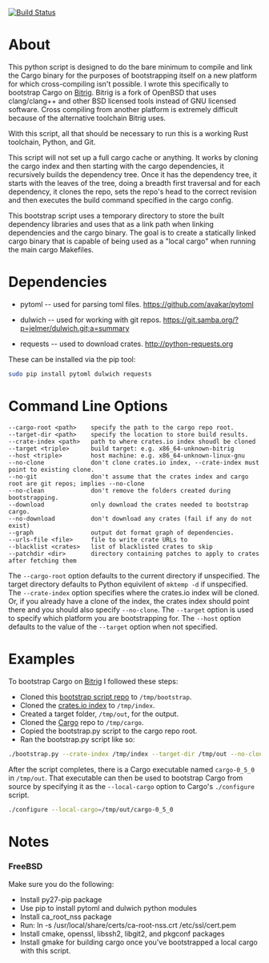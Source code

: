 [![Build Status](https://travis-ci.org/krig/cargo-bootstrap.svg?branch=master)](https://travis-ci.org/krig/cargo-bootstrap)

About
=====

This python script is designed to do the bare minimum to compile and link the
Cargo binary for the purposes of bootstrapping itself on a new platform for
which cross-compiling isn't possible.  I wrote this specifically to bootstrap
Cargo on [Bitrig](https://bitrig.org).  Bitrig is a fork of OpenBSD that uses
clang/clang++ and other BSD licensed tools instead of GNU licensed software.
Cross compiling from another platform is extremely difficult because of the
alternative toolchain Bitrig uses.

With this script, all that should be necessary to run this is a working Rust
toolchain, Python, and Git.

This script will not set up a full cargo cache or anything.  It works by
cloning the cargo index and then starting with the cargo dependencies, it
recursively builds the dependency tree.  Once it has the dependency tree, it
starts with the leaves of the tree, doing a breadth first traversal and for
each dependency, it clones the repo, sets the repo's head to the correct
revision and then executes the build command specified in the cargo config.

This bootstrap script uses a temporary directory to store the built dependency
libraries and uses that as a link path when linking dependencies and the
cargo binary.  The goal is to create a statically linked cargo binary that is
capable of being used as a "local cargo" when running the main cargo Makefiles.

Dependencies
============

* pytoml -- used for parsing toml files.
  https://github.com/avakar/pytoml

* dulwich -- used for working with git repos.
  https://git.samba.org/?p=jelmer/dulwich.git;a=summary

* requests -- used to download crates.
  http://python-requests.org

These can be installed via the pip tool:

```sh
sudo pip install pytoml dulwich requests
```

Command Line Options
====================

```
--cargo-root <path>    specify the path to the cargo repo root.
--target-dir <path>    specify the location to store build results.
--crate-index <path>   path to where crates.io index shoudl be cloned
--target <triple>      build target: e.g. x86_64-unknown-bitrig
--host <triple>        host machine: e.g. x86_64-unknown-linux-gnu
--no-clone             don't clone crates.io index, --crate-index must point to existing clone.
--no-git               don't assume that the crates index and cargo root are git repos; implies --no-clone
--no-clean             don't remove the folders created during bootstrapping.
--download             only download the crates needed to bootstrap cargo.
--no-download          don't download any crates (fail if any do not exist)
--graph                output dot format graph of dependencies.
--urls-file <file>     file to write crate URLs to
--blacklist <crates>   list of blacklisted crates to skip
--patchdir <dir>       directory containing patches to apply to crates after fetching them
```

The `--cargo-root` option defaults to the current directory if unspecified.  The
target directory defaults to Python equivilent of `mktemp -d` if unspecified.
The `--crate-index` option specifies where the crates.io index will be cloned.  Or,
if you already have a clone of the index, the crates index should point there
and you should also specify `--no-clone`.  The `--target` option is used to
specify which platform you are bootstrapping for.  The `--host` option defaults
to the value of the `--target` option when not specified.

Examples
========

To bootstrap Cargo on [Bitrig](https://bitrig.org) I followed these steps:

* Cloned this [bootstrap script repo](https://github.com/dhuseby/cargo-bootstrap)
to `/tmp/bootstrap`.
* Cloned the [crates.io index](https://github.com/rust-lang/crates.io-index)
to `/tmp/index`.
* Created a target folder, `/tmp/out`, for the output.
* Cloned the [Cargo](https://github.com/rust-lang/cargo) repo to `/tmp/cargo`.
* Copied the bootstrap.py script to the cargo repo root.
* Ran the bootstrap.py script like so:
```sh
./bootstrap.py --crate-index /tmp/index --target-dir /tmp/out --no-clone --no-clean --target x86_64-unknown-bitrig
```

After the script completes, there is a Cargo executable named `cargo-0_5_0` in
`/tmp/out`.  That executable can then be used to bootstrap Cargo from source by
specifying it as the `--local-cargo` option to Cargo's `./configure` script.

```sh
./configure --local-cargo=/tmp/out/cargo-0_5_0
```

Notes
=====

### FreeBSD

Make sure you do the following:
* Install py27-pip package
* Use pip to install pytoml and dulwich python modules
* Install ca_root_nss package
* Run: ln -s /usr/local/share/certs/ca-root-nss.crt /etc/ssl/cert.pem
* Install cmake, openssl, libssh2, libgit2, and pkgconf packages
* Install gmake for building cargo once you've bootstrapped a local cargo with
  this script.

